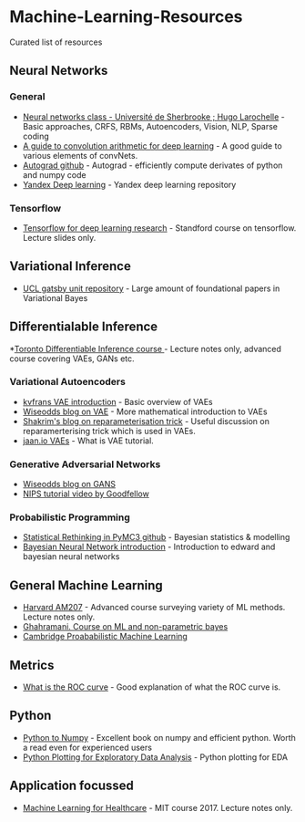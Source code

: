 # Machine-Learning-Resources
Curated list of resources

## Neural Networks

### General

* [Neural networks class - Université de Sherbrooke ; Hugo Larochelle](https://www.youtube.com/playlist?list=PL6Xpj9I5qXYEcOhn7TqghAJ6NAPrNmUBH) - Basic approaches, CRFS, RBMs, Autoencoders, Vision, NLP, Sparse coding
* [A guide to convolution arithmetic for deep learning](https://arxiv.org/abs/1603.07285) - A good guide to various elements of convNets.
* [Autograd github](https://github.com/HIPS/autograd) - Autograd - efficiently compute derivates of python and numpy code
* [Yandex Deep learning](https://github.com/yandexdataschool/YSDA_deeplearning17) - Yandex deep learning repository

### Tensorflow
* [Tensorflow for deep learning research](https://web.stanford.edu/class/cs20si/) - Standford course on tensorflow. Lecture slides only.


## Variational Inference

* [UCL gatsby unit repository](http://www.gatsby.ucl.ac.uk/vbayes/vbpapers.html) - Large amount of foundational papers in Variational Bayes


## Differentialable Inference

*[Toronto Differentiable Inference course ](http://www.cs.toronto.edu/~duvenaud/courses/csc2541/) - Lecture notes only, advanced course covering VAEs, GANs etc.


### Variational Autoencoders

* [kvfrans VAE introduction](http://kvfrans.com/variational-autoencoders-explained/) - Basic overview of VAEs
* [Wiseodds blog on VAE](http://wiseodd.github.io/techblog/2016/12/10/variational-autoencoder/) - More mathematical introduction to VAEs
* [Shakrim's blog on reparameterisation trick](http://blog.shakirm.com/2015/10/machine-learning-trick-of-the-day-4-reparameterisation-tricks/) - Useful discussion on reparamerterising trick which is used in VAEs.
* [jaan.io VAEs](https://jaan.io/what-is-variational-autoencoder-vae-tutorial/) - What is VAE tutorial.

### Generative Adversarial Networks
* [Wiseodds blog on GANS](http://wiseodd.github.io/techblog/2016/09/17/gan-tensorflow/)
* [NIPS tutorial video by Goodfellow](https://channel9.msdn.com/Events/Neural-Information-Processing-Systems-Conference/Neural-Information-Processing-Systems-Conference-NIPS-2016/Generative-Adversarial-Networks)


### Probabilistic Programming

* [Statistical Rethinking in PyMC3 github](https://github.com/aloctavodia/Statistical-Rethinking-with-Python-and-PyMC3) - Bayesian statistics & modelling
* [Bayesian Neural Network introduction](https://alpha-i.co/blog/MNIST-for-ML-beginners-The-Bayesian-Way.html) - Introduction to edward and bayesian neural networks

## General Machine Learning

* [Harvard AM207](https://am207.github.io/2017/material.html) - Advanced course surveying variety of ML methods. Lecture notes only.
* [Ghahramani. Course on ML and non-parametric bayes](https://www.youtube.com/watch?v=5KdWhDpeQvU&list=PLed6T8ArxGXThvHZFC5YhR7n272tIrExt)
* [Cambridge Proababilistic Machine Learning](http://mlg.eng.cam.ac.uk/teaching/4f13/1617/)

## Metrics

* [What is the ROC curve](http://notmatthancock.github.io/2015/08/18/what-is-the-roc-curve.html) - Good explanation of what the ROC curve is.


## Python 

* [Python to Numpy](http://www.labri.fr/perso/nrougier/from-python-to-numpy/) - Excellent book on numpy and efficient python. Worth a read even for experienced users
* [Python Plotting for Exploratory Data Analysis](http://pythonplot.com/) - Python plotting for EDA



## Application focussed
* [Machine Learning for Healthcare](https://mlhc17mit.github.io/) - MIT course 2017. Lecture notes only.
